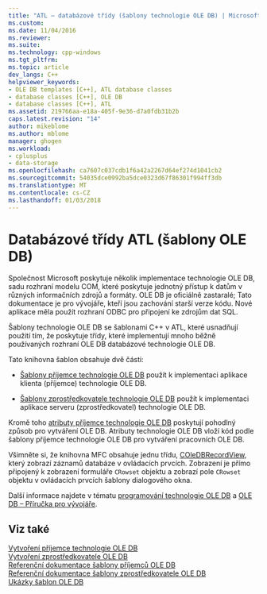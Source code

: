 ```yaml
---
title: "ATL – databázové třídy (šablony technologie OLE DB) | Microsoft Docs"
ms.custom: 
ms.date: 11/04/2016
ms.reviewer: 
ms.suite: 
ms.technology: cpp-windows
ms.tgt_pltfrm: 
ms.topic: article
dev_langs: C++
helpviewer_keywords:
- OLE DB templates [C++], ATL database classes
- database classes [C++], OLE DB
- database classes [C++], ATL
ms.assetid: 219766aa-e18a-405f-9e36-d7a0fdb31b2b
caps.latest.revision: "14"
author: mikeblome
ms.author: mblome
manager: ghogen
ms.workload:
- cplusplus
- data-storage
ms.openlocfilehash: ca7607c037cdb1f6a42a2267d64ef274d1041cb2
ms.sourcegitcommit: 54035dce0992ba5dce0323d67f86301f994ff3db
ms.translationtype: MT
ms.contentlocale: cs-CZ
ms.lasthandoff: 01/03/2018
---
```

# <a name="atl-database-classes-ole-db-templates"></a>Databázové třídy ATL (šablony OLE DB)
Společnost Microsoft poskytuje několik implementace technologie OLE DB, sadu rozhraní modelu COM, které poskytuje jednotný přístup k datům v různých informačních zdrojů a formáty.  OLE DB je oficiálně zastaralé; Tato dokumentace je pro vývojáře, kteří jsou zachování starší verze kódu. Nové aplikace měla použít rozhraní ODBC pro připojení ke zdrojům dat SQL.
  
 Šablony technologie OLE DB se šablonami C++ v ATL, které usnadňují použití tím, že poskytuje třídy, které implementují mnoho běžně používaných rozhraní OLE DB databázové technologie OLE DB.  
  
 Tato knihovna šablon obsahuje dvě části:  
  
-   [Šablony příjemce technologie OLE DB](../data/oledb/ole-db-consumer-templates-cpp.md) použít k implementaci aplikace klienta (příjemce) technologie OLE DB.  
  
-   [Šablony zprostředkovatele technologie OLE DB](../data/oledb/ole-db-provider-templates-cpp.md) použít k implementaci aplikace serveru (zprostředkovatel) technologie OLE DB.  
  
 Kromě toho [atributy příjemce technologie OLE DB](../windows/ole-db-consumer-attributes.md) poskytují pohodlný způsob pro vytváření OLE DB. Atributy technologie OLE DB vloží kód podle šablony příjemce technologie OLE DB pro vytváření pracovních OLE DB.  
  
 Všimněte si, že knihovna MFC obsahuje jednu třídu, [COleDBRecordView](../mfc/reference/coledbrecordview-class.md), který zobrazí záznamů databáze v ovládacích prvcích. Zobrazení je přímo připojený k zobrazení formuláře `CRowset` objektu a zobrazí pole `CRowset` objektu v ovládacích prvcích šablony dialogového okna.  
  
 Další informace najdete v tématu [programování technologie OLE DB](../data/oledb/ole-db-programming.md) a [OLE DB – Příručka pro vývojáře](http://go.microsoft.com/fwlink/p/?linkid=121548).  
  
## <a name="see-also"></a>Viz také  
 [Vytvoření příjemce technologie OLE DB](../data/oledb/creating-an-ole-db-consumer.md)   
 [Vytvoření zprostředkovatele OLE DB](../data/oledb/creating-an-ole-db-provider.md)   
 [Referenční dokumentace šablony příjemců OLE DB](../data/oledb/ole-db-consumer-templates-reference.md)   
 [Referenční dokumentace šablony zprostředkovatele OLE DB](../data/oledb/ole-db-provider-templates-reference.md)   
 [Ukázky šablon OLE DB](http://msdn.microsoft.com/en-us/08958863-0b5f-41ad-ae99-fca7440c553c)